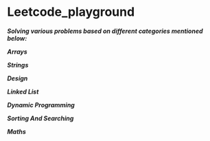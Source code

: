 # Leetcode_playground

***Solving various problems based on different categories mentioned below:***


***Arrays***

***Strings***

***Design***

***Linked List***

***Dynamic Programming***

***Sorting And Searching***

***Maths***



